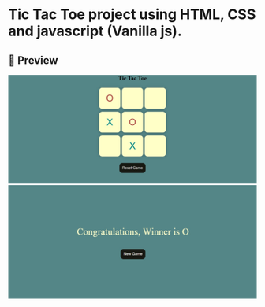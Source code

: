 # Tic Tac Toe project using HTML, CSS and javascript (Vanilla js).

## 📸 Preview

![Tic Tac Toe](./preview1.jpg)
![Winner](./preview2.jpg)




